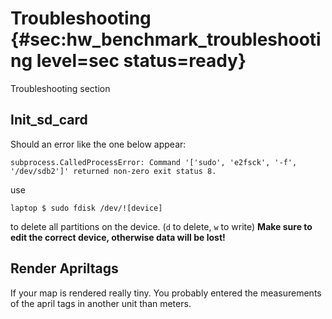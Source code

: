 # Troubleshooting {#sec:hw_benchmark_troubleshooting level=sec status=ready}

Troubleshooting section

<minitoc/>

## Init_sd_card
Should an error like the one below appear:
``` shell
subprocess.CalledProcessError: Command '['sudo', 'e2fsck', '-f', '/dev/sdb2']' returned non-zero exit status 8.
```
use 

    laptop $ sudo fdisk /dev/![device]

to delete all partitions on the device. (`d` to delete, `w` to write) **Make sure to edit the correct device, otherwise data will be lost!** 
## Render Apriltags
If your map is rendered really tiny. You probably entered the measurements of the april tags in another unit than meters.